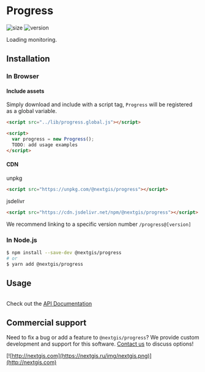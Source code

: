 # Progress

![size](https://img.shields.io/bundlephobia/minzip/@nextgis/progress) ![version](https://img.shields.io/npm/v/@nextgis/progress)

Loading monitoring.

## Installation

### In Browser

#### Include assets

Simply download and include with a script tag, `Progress` will be registered as a global variable.

```html
<script src="../lib/progress.global.js"></script>

<script>
  var progress = new Progress();
  TODO: add usage examples
</script>
```

#### CDN

unpkg

```html
<script src="https://unpkg.com/@nextgis/progress"></script>
```

jsdelivr

```html
<script src="https://cdn.jsdelivr.net/npm/@nextgis/progress"></script>
```

We recommend linking to a specific version number `/progress@[version]`

### In Node.js

```bash
$ npm install --save-dev @nextgis/progress
# or
$ yarn add @nextgis/progress
```

## Usage

```javascript

```

Check out the [API Documentation](https://github.com/nextgis/nextgis_frontend/blob/master/markdown/progress.md)

## Commercial support

Need to fix a bug or add a feature to `@nextgis/progress`? We provide custom development and support for this software. [Contact us](http://nextgis.com/contact/) to discuss options!

[![http://nextgis.com](https://nextgis.ru/img/nextgis.png)](http://nextgis.com)
